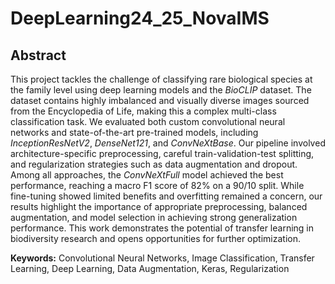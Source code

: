 # DeepLearning24_25_NovaIMS
## Abstract

This project tackles the challenge of classifying rare biological species at the family level using deep learning models and the *BioCLIP* dataset. The dataset contains highly imbalanced and visually diverse images sourced from the Encyclopedia of Life, making this a complex multi-class classification task. We evaluated both custom convolutional neural networks and state-of-the-art pre-trained models, including *InceptionResNetV2*, *DenseNet121*, and *ConvNeXtBase*. Our pipeline involved architecture-specific preprocessing, careful train-validation-test splitting, and regularization strategies such as data augmentation and dropout. Among all approaches, the *ConvNeXtFull* model achieved the best performance, reaching a macro F1 score of 82% on a 90/10 split. While fine-tuning showed limited benefits and overfitting remained a concern, our results highlight the importance of appropriate preprocessing, balanced augmentation, and model selection in achieving strong generalization performance. This work demonstrates the potential of transfer learning in biodiversity research and opens opportunities for further optimization.

**Keywords:** Convolutional Neural Networks, Image Classification, Transfer Learning, Deep Learning, Data Augmentation, Keras, Regularization
